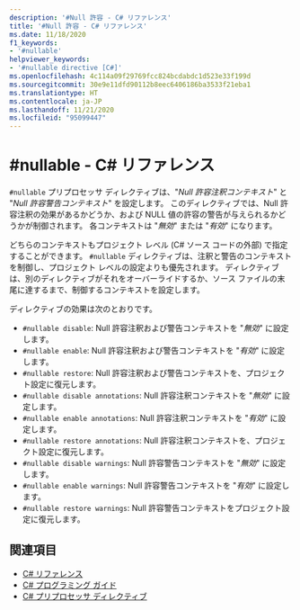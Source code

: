 ```yaml
---
description: '#Null 許容 - C# リファレンス'
title: '#Null 許容 - C# リファレンス'
ms.date: 11/18/2020
f1_keywords:
- '#nullable'
helpviewer_keywords:
- '#nullable directive [C#]'
ms.openlocfilehash: 4c114a09f29769fcc824bcdabdc1d523e33f199d
ms.sourcegitcommit: 30e9e11dfd90112b8eec6406186ba3533f21eba1
ms.translationtype: HT
ms.contentlocale: ja-JP
ms.lasthandoff: 11/21/2020
ms.locfileid: "95099447"
---
```

# <a name="nullable-c-reference"></a>#nullable - C# リファレンス

`#nullable` プリプロセッサ ディレクティブは、"*Null 許容注釈コンテキスト*" と "*Null 許容警告コンテキスト*" を設定します。 このディレクティブでは、Null 許容注釈の効果があるかどうか、および NULL 値の許容の警告が与えられるかどうかが制御されます。 各コンテキストは "*無効*" または "*有効*" になります。

どちらのコンテキストもプロジェクト レベル (C# ソース コードの外部) で指定することができます。 `#nullable` ディレクティブは、注釈と警告のコンテキストを制御し、プロジェクト レベルの設定よりも優先されます。 ディレクティブは、別のディレクティブがそれをオーバーライドするか、ソース ファイルの末尾に達するまで、制御するコンテキストを設定します。

ディレクティブの効果は次のとおりです。

- `#nullable disable`: Null 許容注釈および警告コンテキストを "*無効*" に設定します。
- `#nullable enable`: Null 許容注釈および警告コンテキストを "*有効*" に設定します。
- `#nullable restore`: Null 許容注釈および警告コンテキストを、プロジェクト設定に復元します。
- `#nullable disable annotations`: Null 許容注釈コンテキストを "*無効*" に設定します。
- `#nullable enable annotations`: Null 許容注釈コンテキストを "*有効*" に設定します。
- `#nullable restore annotations`: Null 許容注釈コンテキストを、プロジェクト設定に復元します。
- `#nullable disable warnings`: Null 許容警告コンテキストを "*無効*" に設定します。
- `#nullable enable warnings`: Null 許容警告コンテキストを "*有効*" に設定します。
- `#nullable restore warnings`: Null 許容警告コンテキストをプロジェクト設定に復元します。

## <a name="see-also"></a>関連項目

- [C# リファレンス](../index.md)
- [C# プログラミング ガイド](../../programming-guide/index.md)
- [C# プリプロセッサ ディレクティブ](./index.md)
